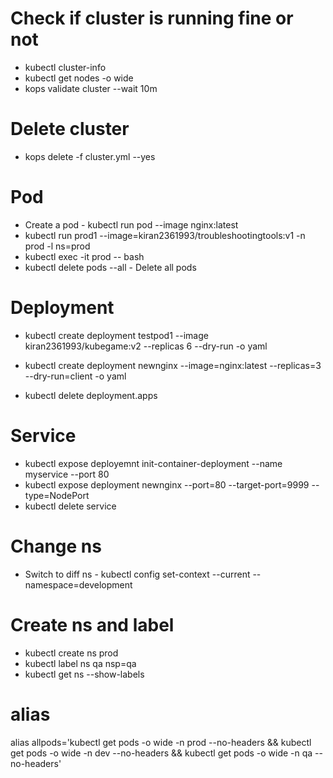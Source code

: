 
# Check if cluster is running fine or not

- kubectl cluster-info
- kubectl get nodes -o wide
- kops validate cluster --wait 10m


# Delete cluster

- kops delete -f cluster.yml  --yes


# Pod

- Create a pod - kubectl run pod --image nginx:latest
- kubectl run prod1 --image=kiran2361993/troubleshootingtools:v1 -n prod -l ns=prod
- kubectl exec -it prod -- bash
- kubectl delete pods --all - Delete all pods

# Deployment

- kubectl create deployment testpod1 --image kiran2361993/kubegame:v2 --replicas 6 --dry-run -o yaml
- kubectl create deployment newnginx --image=nginx:latest --replicas=3 --dry-run=client -o yaml

- kubectl delete deployment.apps <deployment-name>


# Service

- kubectl expose deployemnt init-container-deployment --name myservice --port 80
- kubectl expose deployment newnginx --port=80 --target-port=9999 --type=NodePort
- kubectl delete service <service-name>

# Change ns

- Switch to diff ns - kubectl config set-context --current --namespace=development


# Create ns and label

- kubectl create ns prod
- kubectl label ns qa nsp=qa
- kubectl get ns --show-labels

# alias

alias allpods='kubectl get pods -o wide -n prod --no-headers && kubectl get pods -o wide -n dev --no-headers && kubectl get pods -o wide -n qa --no-headers'